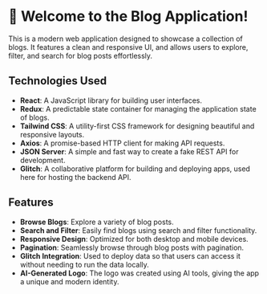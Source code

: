 # 📝 Welcome to the Blog Application!

This is a modern web application designed to showcase a collection of blogs. It features a clean and responsive UI, and allows users to explore, filter, and search for blog posts effortlessly.

## Technologies Used

- **React**: A JavaScript library for building user interfaces.
- **Redux**: A predictable state container for managing the application state of blogs.
- **Tailwind CSS**: A utility-first CSS framework for designing beautiful and responsive layouts.
- **Axios**: A promise-based HTTP client for making API requests.
- **JSON Server**: A simple and fast way to create a fake REST API for development.
- **Glitch**: A collaborative platform for building and deploying apps, used here for hosting the backend API.

## Features

- **Browse Blogs**: Explore a variety of blog posts.
- **Search and Filter**: Easily find blogs using search and filter functionality.
- **Responsive Design**: Optimized for both desktop and mobile devices.
- **Pagination**: Seamlessly browse through blog posts with pagination.
- **Glitch Integration**: Used to deploy data so that users can access it without needing to run the data locally.
- **AI-Generated Logo**: The logo was created using AI tools, giving the app a unique and modern identity.
